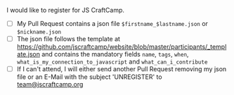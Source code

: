 I would like to register for JS CraftCamp.
- [ ] My Pull Request contains a json file `$firstname_$lastname.json` or `$nickname.json`
- [ ] The json file follows the template at https://github.com/jscraftcamp/website/blob/master/participants/_template.json and contains the mandatory fields `name`, `tags`, `when`, `what_is_my_connection_to_javascript` and `what_can_i_contribute`
- [ ] If I can't attend, I will either send another Pull Request removing my json file or an E-Mail with the subject 'UNREGISTER' to team@jscraftcamp.org
